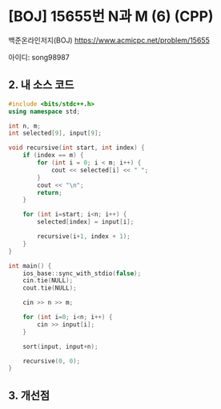 # [BOJ] 15655번 N과 M (6) (CPP)


백준온라인저지(BOJ) https://www.acmicpc.net/problem/15655


아이디: song98987


## 2. 내 소스 코드

```c++
#include <bits/stdc++.h>
using namespace std;

int n, m;
int selected[9], input[9];

void recursive(int start, int index) {
    if (index == m) {
        for (int i = 0; i < m; i++) {
            cout << selected[i] << " ";
        }
        cout << "\n";
        return;
    }

    for (int i=start; i<n; i++) {
        selected[index] = input[i];

        recursive(i+1, index + 1);
    }
}

int main() {
    ios_base::sync_with_stdio(false);
    cin.tie(NULL);
    cout.tie(NULL);

    cin >> n >> m;

    for (int i=0; i<n; i++) {
        cin >> input[i];
    }

    sort(input, input+n);

    recursive(0, 0);
}
```

## 3. 개선점

